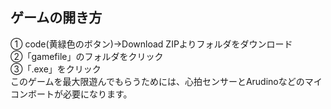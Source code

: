 ## ゲームの開き方
① code(黄緑色のボタン)→Download ZIPよりフォルダをダウンロード  
②「gamefile」のフォルダをクリック  
③「.exe」をクリック  
このゲームを最大限遊んでもらうためには、心拍センサーとArudinoなどのマイコンボートが必要になります。
